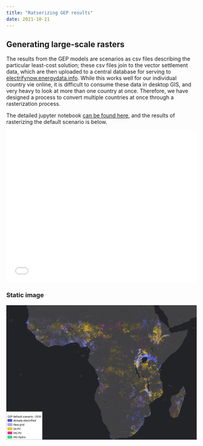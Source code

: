 ```yaml
---
title: "Ratserizing GEP results"
date: 2021-10-21
--- 
```

## Generating large-scale rasters
The results from the GEP models are scenarios as csv files describing the particular least-cost solution; these csv files join to the vector settlement data, which are then uploaded to a central database for serving to [electrifynow.energydata.info](https://electrifynow.energydata.info). While this works well for our individual country vie online, it is difficult to consume these data in desktop GIS, and very heavy to look at more than one country at once. Therefore, we have designed a process to convert multiple countries at once through a rasterization process.

The detailed jupyter notebook [can be found here](https://github.com/global-electrification-platform/gep_results_analysis/blob/master/GEP_analysis/GEP_rasterize_results.ipynb), and the results of rasterizing the default scenario is below.

<style>.embed-container {position: relative; padding-bottom: 80%; height: 0; max-width: 100%;} .embed-container iframe, .embed-container object, .embed-container iframe{position: absolute; top: 0; left: 0; width: 100%; height: 100%;} small{position: absolute; z-index: 40; bottom: 0; margin-bottom: -15px;}</style><div class="embed-container"><iframe width="500" height="400" frameborder="0" scrolling="no" marginheight="0" marginwidth="0" title="GEP default map" src="//www.arcgis.com/apps/Embed/index.html?webmap=b2fdb4d597a049b9b6d498eedd3f4d5f&extent=-27.9107,-48.8213,58.0464,42.6664&zoom=true&previewImage=false&scale=true&legend=true&disable_scroll=true&theme=light"></iframe></div>
  
### Static image  
  
![GEP default Scenario](https://raw.githubusercontent.com/global-electrification-platform/gep_results_analysis/gh-pages/_posts/media/GEP_v2_0_0_0_1_0_0.png)
